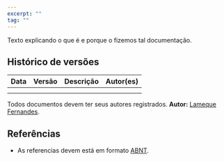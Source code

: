 ```yaml
---
excerpt: ""
tag: ""
---
```


Texto explicando o que é e porque o fizemos tal documentação.

## Histórico de versões

| Data | Versão | Descrição | Autor(es) |
| :--: | :----: | :-------: | :-------: |
|      |        |           |           |
|      |        |           |           |

Todos documentos devem ter seus autores registrados.
**Autor:** [Lameque Fernandes](https://github.com/LamequeFernandes).

## Referências

- As referencias devem está em formato [ABNT](https://github.com/LamequeFernandes).



